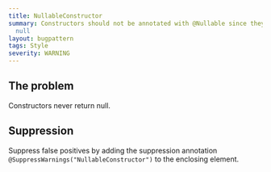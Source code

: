 ```yaml
---
title: NullableConstructor
summary: Constructors should not be annotated with @Nullable since they cannot return
  null
layout: bugpattern
tags: Style
severity: WARNING
---
```


<!--
*** AUTO-GENERATED, DO NOT MODIFY ***
To make changes, edit the @BugPattern annotation or the explanation in docs/bugpattern.
-->


## The problem
Constructors never return null.

## Suppression
Suppress false positives by adding the suppression annotation `@SuppressWarnings("NullableConstructor")` to the enclosing element.
